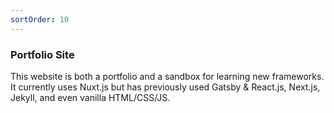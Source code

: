 ```yaml
---
sortOrder: 10
---
```


### Portfolio Site

This website is both a portfolio and a sandbox for learning new frameworks. It currently uses Nuxt.js but has previously used Gatsby & React.js, Next.js, Jekyll, and even vanilla HTML/CSS/JS.

<image-row>
  <responsive-img source="/images/portfolio/nuxt.png"></responsive-img>
  <responsive-img source="/images/portfolio/vue.png"></responsive-img>
  <responsive-img source="/images/portfolio/sass.png"></responsive-img>
</image-row>